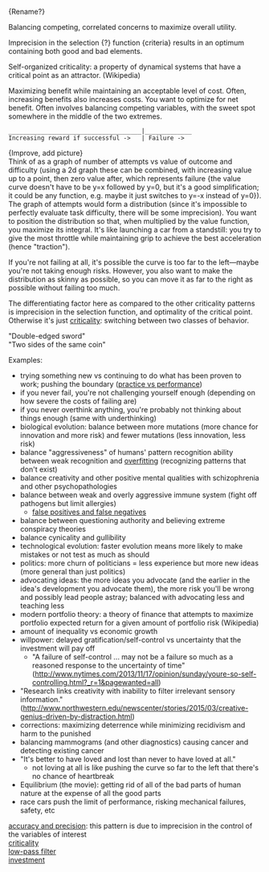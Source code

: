 {Rename?}

Balancing competing, correlated concerns to maximize overall utility.

Imprecision in the selection {?} function {criteria} results in an optimum containing both good and bad elements.

Self-organized criticality: a property of dynamical systems that have a critical point as an attractor. (Wikipedia)

Maximizing benefit while maintaining an acceptable level of cost.  Often, increasing benefits also increases costs.  You want to optimize for net benefit.  Often involves balancing competing variables, with the sweet spot somewhere in the middle of the two extremes.


	_____________________________________|_____________
	Increasing reward if successful ->   | Failure ->

{Improve, add picture}  
Think of as a graph of number of attempts vs value of outcome and difficulty (using a 2d graph these can be combined, with increasing value up to a point, then zero value after, which represents failure {the value curve doesn't have to be y=x followed by y=0, but it's a good simplification; it could be any function, e.g. maybe it just switches to y=-x instead of y=0}). The graph of attempts would form a distribution (since it's impossible to perfectly evaluate task difficulty, there will be some imprecision). You want to position the distribution so that, when multiplied by the value function, you maximize its integral.  It's like launching a car from a standstill: you try to give the most throttle while maintaining grip to achieve the best acceleration (hence "traction").

If you're not failing at all, it's possible the curve is too far to the left—maybe you're not taking enough risks.  However, you also want to make the distribution as skinny as possible, so you can move it as far to the right as possible without failing too much.

The differentiating factor here as compared to the other criticality patterns is imprecision in the selection function, and optimality of the critical point. Otherwise it's just [criticality](Criticality.md): switching between two classes of behavior.

"Double-edged sword"  
"Two sides of the same coin"

Examples:
- trying something new vs continuing to do what has been proven to work; pushing the boundary ([practice vs performance](Investment.md#practice-vs-performance))
- if you never fail, you're not challenging yourself enough (depending on how severe the costs of failing are)
- if you never overthink anything, you're probably not thinking about things enough (same with underthinking)
- biological evolution: balance between more mutations (more chance for innovation and more risk) and fewer mutations (less innovation, less risk)
- balance "aggressiveness" of humans' pattern recognition ability between weak recognition and [overfitting](Overfitting.md) (recognizing patterns that don't exist)
- balance creativity and other positive mental qualities with schizophrenia and other psychopathologies
- balance between weak and overly aggressive immune system (fight off pathogens but limit allergies)
	- [false positives and false negatives](Testing.md#false-positives-and-false-negatives)
- balance between questioning authority and believing extreme conspiracy theories
- balance cynicality and gullibility
- technological evolution: faster evolution means more likely to make mistakes or not test as much as should
- politics: more churn of politicians = less experience but more new ideas (more general than just politics)
- advocating ideas: the more ideas you advocate (and the earlier in the idea's development you advocate them), the more risk you'll be wrong and possibly lead people astray; balanced with advocating less and teaching less
- modern portfolio theory: a theory of finance that attempts to maximize portfolio expected return for a given amount of portfolio risk (Wikipedia)
- amount of inequality vs economic growth
- willpower: delayed gratification/self-control vs uncertainty that the investment will pay off
	- "A failure of self-control ... may not be a failure so much as a reasoned response to the uncertainty of time" (http://www.nytimes.com/2013/11/17/opinion/sunday/youre-so-self-controlling.html?_r=1&pagewanted=all)
- "Research links creativity with inability to filter irrelevant sensory information." (http://www.northwestern.edu/newscenter/stories/2015/03/creative-genius-driven-by-distraction.html)
- corrections: maximizing deterrence while minimizing recidivism and harm to the punished
- balancing mammograms (and other diagnostics) causing cancer and detecting existing cancer
- "It's better to have loved and lost than never to have loved at all."
	- not loving at all is like pushing the curve so far to the left that there's no chance of heartbreak
- Equilibrium (the movie): getting rid of all of the bad parts of human nature at the expense of all the good parts
- race cars push the limit of performance, risking mechanical failures, safety, etc

[accuracy and precision](Accuracy%20and%20precision.md): this pattern is due to imprecision in the control of the variables of interest  
[criticality](Criticality.md)  
[low-pass filter](Low-pass%20filter.md)  
[investment](Investment.md)
